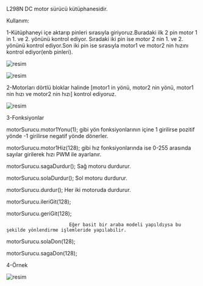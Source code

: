 L298N DC motor sürücü kütüphanesidir.

Kullanım:

1-Kütüphaneyi içe aktarıp pinleri sırasıyla giriyoruz.Buradaki ilk 2 pin motor 1 in 1. ve 2. yönünü kontrol ediyor.
Sıradaki iki pin ise motor 2 nin 1. ve 2. yönünü kontrol ediyor.Son iki pin ise sırasıyla motor1 ve motor2 nin hızını kontrol ediyor(enb pinleri).

![resim](https://github.com/user-attachments/assets/759689e8-9276-49f8-9afc-1c8a8b03b51e)

![resim](https://github.com/user-attachments/assets/8db3d688-3bfe-4a13-9ac5-37622f4a22df)


2-Motorları dörtlü bloklar halinde [motor1 in yönü, motor2 nin yönü, motor1 nin hızı ve motor2 nin hızı] kontrol ediyoruz.

![resim](https://github.com/user-attachments/assets/8fcf3153-aed3-4069-995f-7206d27a6cc1)

3-Fonksiyonlar

motorSurucu.motor1Yonu(1); gibi yön fonksiyonlarının içine 1 girilirse pozitif yönde -1 girilirse negatif yönde dönerler.

motorSurucu.motor1Hiz(128); gibi hız fonksiyonlarında ise 0-255 arasında sayılar girilerek hızı PWM ile ayarlanır.

motorSurucu.sagaDurdur();  Sağ motoru durdurur.


motorSurucu.solaDurdur();  Sol motoru durdurur.  


motorSurucu.durdur(); Her iki motoruda durdurur.

motorSurucu.ileriGit(128);

motorSurucu.geriGit(128); 

                           Eğer basit bir araba modeli yapıldıysa bu şekilde yönlendirme işlemleride yapılabilir.
                          
motorSurucu.solaDon(128);

motorSurucu.sagaDon(128);

4-Örnek

![resim](https://github.com/user-attachments/assets/6587ee66-41b8-4e68-b1c8-633e84907618)

















